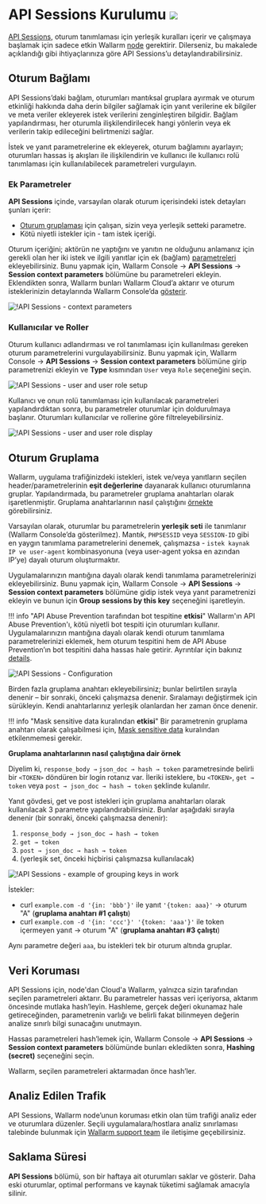 # API Sessions Kurulumu <a href="../../about-wallarm/subscription-plans/#waap-and-advanced-api-security"><img src="../../images/api-security-tag.svg" style="border: none;"></a>

[API Sessions](overview.md), oturum tanımlaması için yerleşik kuralları içerir ve çalışmaya başlamak için sadece etkin Wallarm [node](../about-wallarm/overview.md#how-wallarm-works) gerektirir. Dilerseniz, bu makalede açıklandığı gibi ihtiyaçlarınıza göre API Sessions’u detaylandırabilirsiniz.

## Oturum Bağlamı

API Sessions’daki bağlam, oturumları mantıksal gruplara ayırmak ve oturum etkinliği hakkında daha derin bilgiler sağlamak için yanıt verilerine ek bilgiler ve meta veriler ekleyerek istek verilerini zenginleştiren bilgidir. Bağlam yapılandırması, her oturumla ilişkilendirilecek hangi yönlerin veya ek verilerin takip edileceğini belirtmenizi sağlar.

İstek ve yanıt parametrelerine ek ekleyerek, oturum bağlamını ayarlayın; oturumları hassas iş akışları ile ilişkilendirin ve kullanıcı ile kullanıcı rolü tanımlaması için kullanılabilecek parametreleri vurgulayın.

### Ek Parametreler

**API Sessions** içinde, varsayılan olarak oturum içerisindeki istek detayları şunları içerir:

* [Oturum gruplaması](#session-grouping) için çalışan, sizin veya yerleşik setteki parametre.
* Kötü niyetli istekler için - tam istek içeriği.

Oturum içeriğini; aktörün ne yaptığını ve yanıtın ne olduğunu anlamanız için gerekli olan her iki istek ve ilgili yanıtlar için ek (bağlam) [parametreleri](../user-guides/rules/request-processing.md) ekleyebilirsiniz. Bunu yapmak için, Wallarm Console → **API Sessions** → **Session context parameters** bölümüne bu parametreleri ekleyin. Eklendikten sonra, Wallarm bunları Wallarm Cloud’a aktarır ve oturum isteklerinizin detaylarında Wallarm Console’da [gösterir](#data-protection).

![!API Sessions - context parameters](../images/api-sessions/api-sessions-context-parameters.png)

<!--### Hassas İş Akışları

Oturumları hassas iş akışları ile ilişkilendirebilirsiniz. Bunu yapmak için, Wallarm Console → **API Sessions** → **Session context parameters** bölümüne girip kendi parametrenizi ekleyin ve bunun için **Context** seçeneğini işaretleyin.

![!API Sessions - sensitive business flows](../images/api-sessions/api-sessions-sbf-select.png)
-->

### Kullanıcılar ve Roller

Oturum kullanıcı adlandırması ve rol tanımlaması için kullanılması gereken oturum parametrelerini vurgulayabilirsiniz. Bunu yapmak için, Wallarm Console → **API Sessions** → **Session context parameters** bölümüne girip parametrenizi ekleyin ve **Type** kısmından `User` veya `Role` seçeneğini seçin.

![!API Sessions - user and user role setup](../images/api-sessions/api-sessions-user-role-select.png)

Kullanıcı ve onun rolü tanımlaması için kullanılacak parametreleri yapılandırdıktan sonra, bu parametreler oturumlar için doldurulmaya başlanır. Oturumları kullanıcılar ve rollerine göre filtreleyebilirsiniz.

![!API Sessions - user and user role display](../images/api-sessions/api-sessions-user-role-display.png)

## Oturum Gruplama

Wallarm, uygulama trafiğinizdeki istekleri, istek ve/veya yanıtların seçilen header/parametrelerinin **eşit değerlerine** dayanarak kullanıcı oturumlarına gruplar. Yapılandırmada, bu parametreler gruplama anahtarları olarak işaretlenmiştir. Gruplama anahtarlarının nasıl çalıştığını [örnekte](#grouping-keys-example) görebilirsiniz.

Varsayılan olarak, oturumlar bu parametrelerin **yerleşik seti** ile tanımlanır (Wallarm Console’da gösterilmez). Mantık, `PHPSESSID` veya `SESSION-ID` gibi en yaygın tanımlama parametrelerini denemek, çalışmazsa - `istek kaynak IP ve user-agent` kombinasyonuna (veya user-agent yoksa en azından IP’ye) dayalı oturum oluşturmaktır.

Uygulamalarınızın mantığına dayalı olarak kendi tanımlama parametrelerinizi ekleyebilirsiniz. Bunu yapmak için, Wallarm Console → **API Sessions** → **Session context parameters** bölümüne gidip istek veya yanıt parametrenizi ekleyin ve bunun için **Group sessions by this key** seçeneğini işaretleyin.

!!! info "API Abuse Prevention tarafından bot tespitine **etkisi**"
    Wallarm'ın API Abuse Prevention'ı, kötü niyetli bot tespiti için oturumları kullanır. Uygulamalarınızın mantığına dayalı olarak kendi oturum tanımlama parametrelerinizi eklemek, hem oturum tespitini hem de API Abuse Prevention’ın bot tespitini daha hassas hale getirir. Ayrıntılar için bakınız [details](overview.md#api-sessions-and-api-abuse-prevention).

![!API Sessions - Configuration](../images/api-sessions/api-sessions-settings.png)

Birden fazla gruplama anahtarı ekleyebilirsiniz; bunlar belirtilen sırayla denenir – bir sonraki, önceki çalışmazsa denenir. Sıralamayı değiştirmek için sürükleyin. Kendi anahtarlarınız yerleşik olanlardan her zaman önce denenir.

!!! info "Mask sensitive data kuralından **etkisi**"
    Bir parametrenin gruplama anahtarı olarak çalışabilmesi için, [Mask sensitive data](../user-guides/rules/sensitive-data-rule.md) kuralından etkilenmemesi gerekir.

<a name="grouping-keys-example"></a>**Gruplama anahtarlarının nasıl çalıştığına dair örnek**

Diyelim ki, `response_body →` `json_doc → hash → token` parametresinde belirli bir `<TOKEN>` döndüren bir login rotanız var. İleriki isteklere, bu `<TOKEN>`, `get → token` veya `post → json_doc → hash → token` şeklinde kulanılır.

Yanıt gövdesi, get ve post istekleri için gruplama anahtarları olarak kullanılacak 3 parametre yapılandırabilirsiniz. Bunlar aşağıdaki sırayla denenir (bir sonraki, önceki çalışmazsa denenir):

1. `response_body → json_doc → hash → token`
2. `get → token`
3. `post → json_doc → hash → token`
4. (yerleşik set, önceki hiçbirisi çalışmazsa kullanılacak)

![!API Sessions - example of grouping keys in work](../images/api-sessions/api-sessions-grouping-keys.png)

İstekler:

* curl `example.com -d '{in: 'bbb'}'` ile yanıt `'{token: aaa}'` → oturum "A" (**gruplama anahtarı #1 çalıştı**)
* curl `example.com -d '{in: 'ccc'}' '{token: 'aaa'}'` ile token içermeyen yanıt → oturum "A" (**gruplama anahtarı #3 çalıştı**)

Aynı parametre değeri `aaa`, bu istekleri tek bir oturum altında gruplar.

## Veri Koruması

API Sessions için, node'dan Cloud'a Wallarm, yalnızca sizin tarafından seçilen parametreleri aktarır. Bu parametreler hassas veri içeriyorsa, aktarım öncesinde mutlaka hash’leyin. Hashleme, gerçek değeri okunamaz hale getireceğinden, parametrenin varlığı ve belirli fakat bilinmeyen değerin analize sınırlı bilgi sunacağını unutmayın.

Hassas parametreleri hash’lemek için, Wallarm Console → **API Sessions** → **Session context parameters** bölümünde bunları ekledikten sonra, **Hashing (secret)** seçeneğini seçin.

Wallarm, seçilen parametreleri aktarmadan önce hash’ler.

## Analiz Edilen Trafik

API Sessions, Wallarm node’unun koruması etkin olan tüm trafiği analiz eder ve oturumlara düzenler. Seçili uygulamalara/hostlara analiz sınırlaması talebinde bulunmak için [Wallarm support team](mailto:support@wallarm.com) ile iletişime geçebilirsiniz.

## Saklama Süresi

**API Sessions** bölümü, son bir haftaya ait oturumları saklar ve gösterir. Daha eski oturumlar, optimal performans ve kaynak tüketimi sağlamak amacıyla silinir.